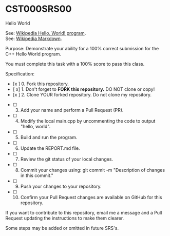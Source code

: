 # CST000SRS00
Hello World

See: [Wikipedia Hello, World! program](https://en.wikipedia.org/wiki/%22Hello,_World!%22_program).  
See: [Wikipedia Markdown](https://en.wikipedia.org/wiki/Markdown).  

Purpose: 
Demonstrate your ability for a 100% correct submission for the C++ Hello World program.  

You must complete this task with a 100% score to pass this class.  

Specification:  

- [x ] 0. Fork this repository.    
- [ x] 1. Don't forget to **FORK this repository.**  DO NOT clone or copy!  
- [x ] 2. Clone YOUR forked repository. Do not clone my repository.  
- [ ] 3. Add your name and perform a Pull Request (PR).  
- [ ] 4. Modify the local main.cpp by uncommenting the code to output "hello, world".  
- [ ] 5. Build and run the program.  
- [ ] 6. Update the REPORT.md file.  
- [ ] 7. Review the git status of your local changes.  
- [ ] 8. Commit your changes using: git commit -m "Description of changes in this commit."  
- [ ] 9. Push your changes to your repository.  
- [ ] 10. Confirm your Pull Request changes are available on GitHub for this repository.  

If you want to contribute to this repository, email me a message and a Pull Request updating the instructions to make them clearer.  

Some steps may be added or omitted in future SRS's.  

###  
